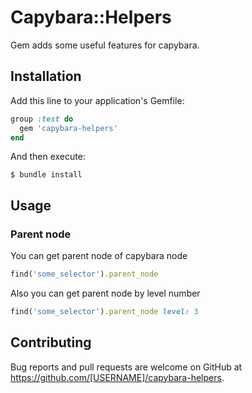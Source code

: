 # Capybara::Helpers

Gem adds some useful features for capybara.

## Installation

Add this line to your application's Gemfile:

```ruby
group :test do
  gem 'capybara-helpers'
end
```

And then execute:

    $ bundle install
    
## Usage

### Parent node

You can get parent node of capybara node

```ruby
find('some_selector').parent_node
```

Also you can get parent node by level number

```ruby
find('some_selector').parent_node level: 3
```

## Contributing

Bug reports and pull requests are welcome on GitHub at https://github.com/[USERNAME]/capybara-helpers.

